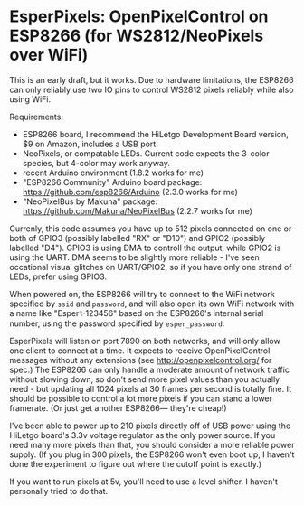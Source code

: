 # EsperPixels: OpenPixelControl on ESP8266 (for WS2812/NeoPixels over WiFi)

This is an early draft, but it works. Due to hardware limitations, the ESP8266
can only reliably use two IO pins to control WS2812 pixels reliably while also
using WiFi.

Requirements:
  * ESP8266 board, I recommend the HiLetgo Development Board version, $9 on Amazon, includes a USB port.
  * NeoPixels, or compatable LEDs. Current code expects the 3-color species, but 4-color may work anyway.
  * recent Arduino environment (1.8.2 works for me)
  * "ESP8266 Community" Arduino board package: https://github.com/esp8266/Arduino (2.3.0 works for me)
  * "NeoPixelBus by Makuna" package: https://github.com/Makuna/NeoPixelBus (2.2.7 works for me)

Currenly, this code assumes you have up to 512 pixels connected on one or both of
GPIO3 (possibly labelled "RX" or "D10") and GPIO2 (possibly labelled "D4").
GPIO3 is using DMA to controll the output, while GPIO2 is using the UART. DMA seems
to be slightly more reliable - I've seen occational visual glitches on UART/GPIO2,
so if you have only one strand of LEDs, prefer using GPIO3.

When powered on, the ESP8266 will try to connect to the WiFi network specified by
`ssid` and `password`, and will also open its own WiFi network with a name like
"Esper✨123456" based on the ESP8266's internal serial number, using the password
specified by `esper_password`.

EsperPixels will listen on port 7890 on both networks, and will only allow one
client to connect at a time. It expects to receive OpenPixelControl messages
without any extensions (see http://openpixelcontrol.org/ for spec.)
The ESP8266 can only handle a moderate amount of network traffic without slowing down,
so don't send more pixel values than you actually need - but updating all 1024 pixels at
30 frames per second is totally fine. It should be possible to control a lot
more pixels if you can stand a lower framerate. (Or just get another ESP8266&mdash;
they're cheap!)

I've been able to power up to 210 pixels directly off of USB power using the
HiLetgo board's 3.3v voltage regulator as the only power source. If you need
many more pixels than that, you should consider a more reliable power supply.
(If you plug in 300 pixels, the ESP8266 won't even boot up, I haven't done the
experiment to figure out where the cutoff point is exactly.)

If you want to run pixels at 5v, you'll need to use a level shifter. I haven't
personally tried to do that.
